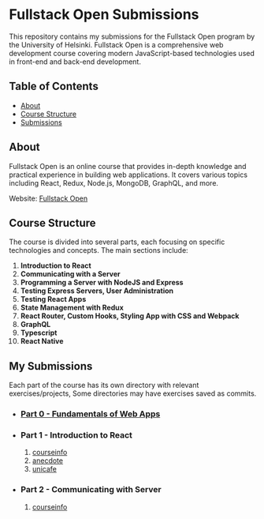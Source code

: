 # Fullstack Open Submissions

This repository contains my submissions for the Fullstack Open program by the University of Helsinki. Fullstack Open is a comprehensive web development course covering modern JavaScript-based technologies used in front-end and back-end development.

## Table of Contents

- [About](#about)
- [Course Structure](#course-structure)
- [Submissions](#submissions)


## About

Fullstack Open is an online course that provides in-depth knowledge and practical experience in building web applications. It covers various topics including React, Redux, Node.js, MongoDB, GraphQL, and more.

Website: [Fullstack Open](https://fullstackopen.com/)

## Course Structure

The course is divided into several parts, each focusing on specific technologies and concepts. The main sections include:

1. **Introduction to React**
2. **Communicating with a Server**
3. **Programming a Server with NodeJS and Express**
4. **Testing Express Servers, User Administration**
5. **Testing React Apps**
6. **State Management with Redux**
7. **React Router, Custom Hooks, Styling App with CSS and Webpack**
8. **GraphQL**
9. **Typescript**
10. **React Native**

## My Submissions

Each part of the course has its own directory with relevant exercises/projects, Some directories may have exercises saved as commits.

- ### [Part 0 - Fundamentals of Web Apps](https://github.com/ShaunDaniel/FullStackOpen-Submissions/tree/main/part0/)
- ### Part 1 - Introduction to React
  1. [courseinfo](https://github.com/ShaunDaniel/FullStackOpen-Submissions/tree/main/part1/courseinfo)
  2. [anecdote](https://github.com/ShaunDaniel/FullStackOpen-Submissions/tree/main/part1/anecdote)
  3. [unicafe](https://github.com/ShaunDaniel/FullStackOpen-Submissions/tree/main/part1/unicafe)

- ### Part 2 - Communicating with Server
  1.  [courseinfo](https://github.com/ShaunDaniel/FullStackOpen-Submissions/tree/main/part2/courseinfo)
